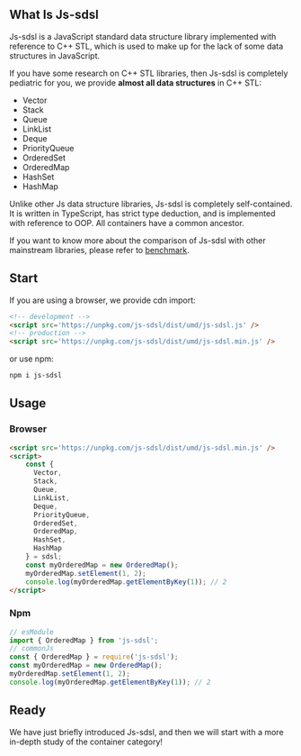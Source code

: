 ## What Is Js-sdsl

Js-sdsl is a JavaScript standard data structure library implemented with reference to C++ STL, which is used to make up for the lack of some data structures in JavaScript.

If you have some research on C++ STL libraries, then Js-sdsl is completely pediatric for you, we provide **almost all data structures** in C++ STL:

- Vector
- Stack
- Queue
- LinkList
- Deque
- PriorityQueue
- OrderedSet
- OrderedMap
- HashSet
- HashMap

Unlike other Js data structure libraries, Js-sdsl is completely self-contained. It is written in TypeScript, has strict type deduction, and is implemented with reference to OOP. All containers have a common ancestor.

If you want to know more about the comparison of Js-sdsl with other mainstream libraries, please refer to [benchmark](/test/benchmark).

## Start

If you are using a browser, we provide cdn import:

```html
<!-- development -->
<script src='https://unpkg.com/js-sdsl/dist/umd/js-sdsl.js' />
<!-- production -->
<script src='https://unpkg.com/js-sdsl/dist/umd/js-sdsl.min.js' />
```

or use npm:

```bash
npm i js-sdsl
```

## Usage

### Browser

```html
<script src='https://unpkg.com/js-sdsl/dist/umd/js-sdsl.min.js' />
<script>
    const { 
      Vector,
      Stack,
      Queue,
      LinkList,
      Deque,
      PriorityQueue,
      OrderedSet,
      OrderedMap,
      HashSet,
      HashMap
    } = sdsl;
    const myOrderedMap = new OrderedMap();
    myOrderedMap.setElement(1, 2);
    console.log(myOrderedMap.getElementByKey(1)); // 2
</script>
```

### Npm

```javascript
// esModule
import { OrderedMap } from 'js-sdsl';
// commonJs
const { OrderedMap } = require('js-sdsl');
const myOrderedMap = new OrderedMap();
myOrderedMap.setElement(1, 2);
console.log(myOrderedMap.getElementByKey(1)); // 2
```

## Ready

We have just briefly introduced Js-sdsl, and then we will start with a more in-depth study of the container category!
